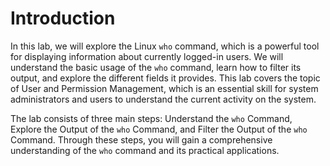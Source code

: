 # Introduction

In this lab, we will explore the Linux `who` command, which is a powerful tool for displaying information about currently logged-in users. We will understand the basic usage of the `who` command, learn how to filter its output, and explore the different fields it provides. This lab covers the topic of User and Permission Management, which is an essential skill for system administrators and users to understand the current activity on the system.

The lab consists of three main steps: Understand the `who` Command, Explore the Output of the `who` Command, and Filter the Output of the `who` Command. Through these steps, you will gain a comprehensive understanding of the `who` command and its practical applications.
